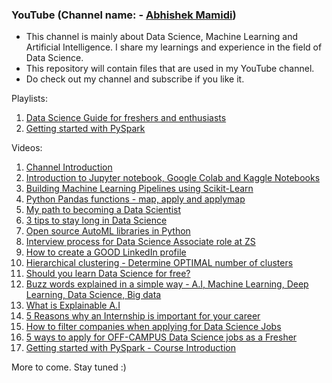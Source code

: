 ### YouTube (Channel name: - [Abhishek Mamidi](https://www.youtube.com/channel/UCr2uD7VzAGWjWG3BK8w_6jA))
- This channel is mainly about Data Science, Machine Learning and Artificial Intelligence. I share my learnings and experience in the field of Data Science.
- This repository will contain files that are used in my YouTube channel.
- Do check out my channel and subscribe if you like it.

Playlists:
1. [Data Science Guide for freshers and enthusiasts](https://www.youtube.com/watch?v=JaXTKz2kezQ&list=PLX-qVd8z5JGc0ntwNB-_npdTvDECCgIuE)
2. [Getting started with PySpark](https://www.youtube.com/playlist?list=PLX-qVd8z5JGeolxBVY4APHUnkbFEHJqu5)

Videos:
1. [Channel Introduction](https://www.youtube.com/watch?v=a32IMlf1kio)
2. [Introduction to Jupyter notebook, Google Colab and Kaggle Notebooks](https://www.youtube.com/watch?v=7cCfFSTkDrs)
3. [Building Machine Learning Pipelines using Scikit-Learn](https://www.youtube.com/watch?v=0UprEIU3i7o)
4. [Python Pandas functions - map, apply and applymap](https://www.youtube.com/watch?v=G5GVEmfi1F8)
5. [My path to becoming a Data Scientist](https://www.youtube.com/watch?v=JaXTKz2kezQ)
6. [3 tips to stay long in Data Science](https://www.youtube.com/watch?v=HszJ6qcVhAg)
7. [Open source AutoML libraries in Python](https://www.youtube.com/watch?v=GqbFTj03rqI&t=3s)
8. [Interview process for Data Science Associate role at ZS](https://www.youtube.com/watch?v=hvZCw9WAlSA)
9. [How to create a GOOD LinkedIn profile](https://www.youtube.com/watch?v=kuosehYYTls)
10. [Hierarchical clustering - Determine OPTIMAL number of clusters](https://www.youtube.com/watch?v=4DInt3H2UNE)
11. [Should you learn Data Science for free?](https://www.youtube.com/watch?v=K2jixcA0maA)
12. [Buzz words explained in a simple way - A.I, Machine Learning, Deep Learning, Data Science, Big data](https://www.youtube.com/watch?v=heTQ45FGTSo)
13. [What is Explainable A.I](https://www.youtube.com/watch?v=YRF2qvLSPq0)
14. [5 Reasons why an Internship is important for your career](https://www.youtube.com/watch?v=uhOktFNeHnE)
15. [How to filter companies when applying for Data Science Jobs](https://www.youtube.com/watch?v=zvdwo2KCAHE)
16. [5 ways to apply for OFF-CAMPUS Data Science jobs as a Fresher](https://www.youtube.com/watch?v=Bf7GifiYLx4&t=2s)
17. [Getting started with PySpark - Course Introduction](https://www.youtube.com/watch?v=2NrWSL_qh3A&t=21s)

More to come. Stay tuned :)
